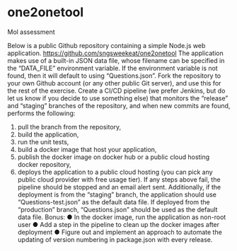 # one2onetool
Mol assessment

Below is a public Github repository containing a simple Node.js web application.
https://github.com/sngsweekeat/one2onetool
The application makes use of a built-in JSON data file, whose filename can be specified in
the “DATA_FILE” environment variable. If the environment variable is not found, then it will
default to using “Questions.json”.
Fork the repository to your own Github account (or any other public Git server), and use this
for the rest of the exercise.
Create a CI/CD pipeline (we prefer Jenkins, but do let us know if you decide to use something
else) that monitors the “release” and “staging” branches of the repository, and when new
commits are found, performs the following:
1. pull the branch from the repository,
2. build the application,
3. run the unit tests,
4. build a docker image that host your application,
5. publish the docker image on docker hub or a public cloud hosting docker repository,
6. deploys the application to a public cloud hosting (you can pick any public cloud
provider with free usage tier).
If any steps above fail, the pipeline should be stopped and an email alert sent.
Additionally, if the deployment is from the “staging” branch, the application should use
“Questions-test.json” as the default data file. If deployed from the “production” branch,
“Questions.json” should be used as the default data file.
Bonus:
● In the docker image, run the application as non-root user
● Add a step in the pipeline to clean up the docker images after deployment
● Figure out and implement an approach to automate the updating of version
numbering in package.json with every release.
